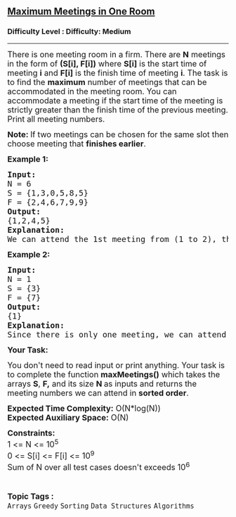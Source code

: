 <h2><a href="https://www.geeksforgeeks.org/problems/maximum-meetings-in-one-room/1?page=1&difficulty=Medium&status=unsolved,attempted&sprint=94ade6723438d94ecf0c00c3937dad55&sortBy=accuracy">Maximum Meetings in One Room</a></h2><h3>Difficulty Level : Difficulty: Medium</h3><hr><div class="problems_problem_content__Xm_eO"><p><span style="font-size: 18px;">There is one meeting room in a firm. There are&nbsp;<strong>N</strong>&nbsp;meetings in the form of&nbsp;<strong>(S[i], F[i])</strong>&nbsp;where&nbsp;<strong>S[i]</strong>&nbsp;is the start time of meeting&nbsp;<strong>i</strong>&nbsp;and&nbsp;<strong>F[i]</strong>&nbsp;is the finish time of meeting&nbsp;<strong>i</strong>. The task is to find the <strong>maximum</strong> number of meetings that can be accommodated in the meeting room. You can accommodate a meeting if the start time of the meeting is strictly greater than the finish&nbsp;time of the previous meeting. Print all meeting numbers.</span></p>
<p><span style="font-size: 18px;"><strong>Note: </strong>If two meetings can be chosen for the same slot then choose meeting that <strong>finishes earlier</strong>.</span></p>
<p><strong><span style="font-size: 18px;">Example 1:</span></strong></p>
<pre><strong><span style="font-size: 18px;">Input:
</span></strong><span style="font-size: 18px;">N = 6
S = {1,3,0,5,8,5}
F = {2,4,6,7,9,9} </span><strong><span style="font-size: 18px;">
Output:
</span></strong><span style="font-size: 18px;">{1,2,4,5}</span><strong><span style="font-size: 18px;">
Explanation:
</span></strong><span style="font-size: 18px;">We can attend the 1st meeting from (1 to 2), then the 2nd meeting from (3 to 4), then the 4th meeting from (5 to 7), and the last meeting we can attend is the 5th from (8 to 9). It can be shown that this is the maximum number of meetings we can attend.</span></pre>
<p><strong><span style="font-size: 18px;">Example 2:</span></strong></p>
<pre><strong><span style="font-size: 18px;">Input:</span></strong>
<span style="font-size: 18px;">N = 1
S = {3}
F = {7}</span>
<strong><span style="font-size: 18px;">Output:</span></strong>
<span style="font-size: 18px;">{1}</span>
<strong><span style="font-size: 18px;">Explanation:</span></strong>
<span style="font-size: 18px;">Since there is only one meeting, we can attend the meeting.</span></pre>
<p><span style="font-size: 18px;"><strong>Your Task:</strong></span></p>
<p><span style="font-size: 18px;">You don't need to read input or print anything. Your task is to complete the function <strong>maxMeetings()</strong>&nbsp;which takes the arrays <strong>S</strong>, <strong>F,</strong>&nbsp;and its size <strong>N&nbsp;</strong>as inputs and returns the meeting numbers we can attend in <strong>sorted order</strong>.</span></p>
<p><span style="font-size: 18px;"><strong>Expected Time Complexity:</strong>&nbsp;O(N*log(N))<br><strong>Expected Auxiliary Space:</strong>&nbsp;O(N)</span></p>
<p><span style="font-size: 18px;"><strong>Constraints:</strong><br>1 &lt;= N&nbsp;&lt;= 10<sup>5</sup><br>0 &lt;= S[i] &lt;= F[i] &lt;= 10<sup>9</sup><br>Sum of N over all test cases doesn't exceeds 10<sup>6</sup></span></p></div><br><p><span style=font-size:18px><strong>Topic Tags : </strong><br><code>Arrays</code>&nbsp;<code>Greedy</code>&nbsp;<code>Sorting</code>&nbsp;<code>Data Structures</code>&nbsp;<code>Algorithms</code>&nbsp;